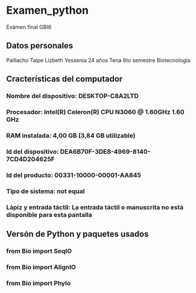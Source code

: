 # Examen_python
Exámen final GBI6
## Datos personales
Paillacho Taipe Lizbeth Yessenia
24 años
Tena
6to semestre
Biotecnología
## Cracterísticas del computador
### Nombre del dispositivo:	DESKTOP-C8A2LTD
### Procesador:	Intel(R) Celeron(R) CPU N3060 @ 1.60GHz 1.60 GHz
### RAM instalada:	4,00 GB (3,84 GB utilizable)
### Id del dispositivo:	DEA6B70F-3DE8-4969-8140-7CD4D204625F
### Id del producto:	00331-10000-00001-AA845
### Tipo de sistema:	not equal
### Lápiz y entrada táctil:	La entrada táctil o manuscrita no está disponible para esta pantalla

## Versón de Python y paquetes usados
 ### from Bio import SeqIO
### from Bio import AlignIO
### from Bio import Phylo

##

